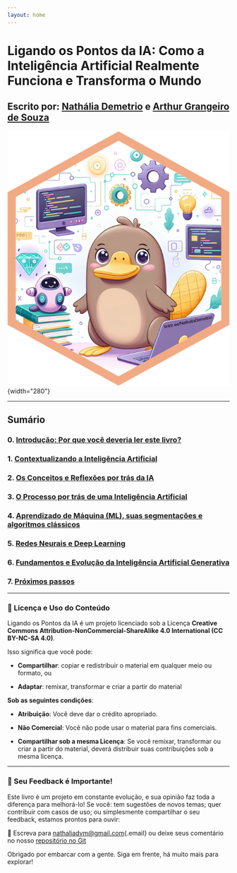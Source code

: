 ```yaml
---
layout: home
---
```


# Ligando os Pontos da IA: Como a Inteligência Artificial Realmente Funciona e Transforma o Mundo

## Escrito por: [**Nathália Demetrio**](https://linktr.ee/NathaliaDemetrio) e [**Arthur Grangeiro de Souza**](https://www.linkedin.com/in/arthurgrangeiro/)

![](/assets/images/orni_.png){width="280"}

---
## Sumário 
### 0. [Introdução: Por que você deveria ler este livro?](capitulo-0)
### 1. [Contextualizando a Inteligência Artificial](capitulo-1)
### 2. [Os Conceitos e Reflexões por trás da IA](capitulo-2)
### 3. [O Processo por trás de uma Inteligência Artificial](capitulo-3)
### 4. [Aprendizado de Máquina (ML), suas segmentações e algoritmos clássicos](capitulo-4)
### 5. [Redes Neurais e Deep Learning](capitulo-5)
### 6. [Fundamentos e Evolução da Inteligência Artificial Generativa](capitulo-6)
### 7. [Próximos passos](capitulo-7)
---

### 📄 Licença e Uso do Conteúdo

Ligando os Pontos da IA é um projeto licenciado sob a Licença **Creative Commons Attribution-NonCommercial-ShareAlike 4.0 International (CC BY-NC-SA 4.0)**.

Isso significa que você pode:

-   **Compartilhar**: copiar e redistribuir o material em qualquer meio ou formato, ou

-   **Adaptar**: remixar, transformar e criar a partir do material

**Sob as seguintes condições**:

-   **Atribuição**: Você deve dar o crédito apropriado.

-   **Não Comercial**: Você não pode usar o material para fins comerciais.

-   **Compartilhar sob a mesma Licença**: Se você remixar, transformar ou criar a partir do material, deverá distribuir suas contribuições sob a mesma licença.

------------------------------------------------------------------------

### 📣 Seu Feedback é Importante!

Este livro é um projeto em constante evolução, e sua opinião faz toda a diferença para melhorá-lo! Se você: tem sugestões de novos temas; quer contribuir com casos de uso; ou simplesmente compartilhar o seu feedback, estamos prontos para ouvir:

💬 Escreva para [nathaliadvm\@gmail.com](mailto:nathaliadvm@gmail.com){.email} ou deixe seus comentário no nosso [repositório no Git](https://github.com/uarg-tech/conectando-os-pontos-da-IA/blob/main/index.md)

Obrigado por embarcar com a gente. Siga em frente, há muito mais para explorar!

